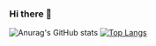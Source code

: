 ### Hi there 👋

![Anurag's GitHub stats](https://github-readme-stats.vercel.app/api?username=gustavorfrotta&show_icons=true&theme=github_dark) 
[![Top Langs](https://github-readme-stats.vercel.app/api/top-langs/?username=gustavorfrotta)](https://github.com/gustavorfrotta/github-readme-stats)




